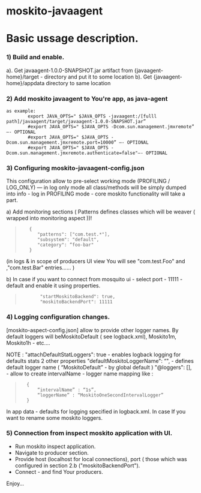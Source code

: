 moskito-javaagent
=================


# Basic ussage description.

### 1) Build and enable.

  a). Get javaagent-1.0.0-SNAPSHOT.jar  artifact from {javaagent-home}/target - directory  and   put it to  some location
  b). Get {javaagent-home}/appdata  directory to same location

### 2) Add  moskito javaagent to You're app, as  java-agent
   	as example:
			export JAVA_OPTS=" $JAVA_OPTS -javaagent:/[fulll   path]/javaagent/target/javaagent-1.0.0-SNAPSHOT.jar”
			#export JAVA_OPTS=" $JAVA_OPTS -Dcom.sun.management.jmxremote”     —- OPTIONAL
			#export JAVA_OPTS=" $JAVA_OPTS -Dcom.sun.management.jmxremote.port=10000” —- OPTIONAL
			#export JAVA_OPTS=" $JAVA_OPTS -Dcom.sun.management.jmxremote.authenticate=false"—- OPTIONAL


### 3) Configuring moskito-javaagent-config.json
This configuration allow to pre-select   working mode (PROFILING / LOG_ONLY)  — in log only mode all   class/methods  will be simply dumped into  info - log
in PROFILING mode - core  moskito functionality will  take a part.

a) Add monitoring sections ( Patterns  defines classes which will be weaver ( wrapped into monitoring aspect ))!
>        {
>           "patterns": ["com.test.*"],
>           "subsystem": "default",
>           "category": “foo-bar"
>        }

(in logs & in scope of producers UI view  You will see "com.test.Foo" and ,"com.test.Bar" entries…… )

b)	In case if you want to connect  from  mosquito ui - select   port  - 11111 - default and  enable  it  using  properties.
> 			 "startMoskitoBackend": true,
>  			 "moskitoBackendPort": 11111

### 4) Logging configuration changes.

[moskito-aspect-config.json]  allow to provide  other   logger names.  By default  loggers will beMoskitoDefault ( see logback.xml),
 Moskito1m, Moskito1h - etc….

NOTE :
"attachDefaultStatLoggers": true  - enables logback logging for defaults stats
2 other properties "defaultMoskitoLoggerName": “",  -  defines default logger name  ( “MoskitoDefault” -  by  global default )
"@loggers": [],  -  allow to   create  intervalName - logger name mapping
like :
> 		{
> 			“intervalName” : “1s”,
>			“loggerName” : “MoskitoOneSecondIntervalLogger”
>		}

In app data - defaults for logging specified in logback.xml. In case If you want to rename  some moskito loggers.

### 5) Connection from inspect moskito application with UI.
* Run moskito inspect application.
* Navigate to producer section.
* Provide host (localhost for local connections), port ( those  which was configured in section 2.b ("moskitoBackendPort").
* Connect - and find Your producers.

Enjoy…